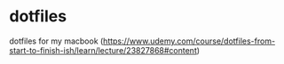 # dotfiles
dotfiles for my macbook (https://www.udemy.com/course/dotfiles-from-start-to-finish-ish/learn/lecture/23827868#content)

